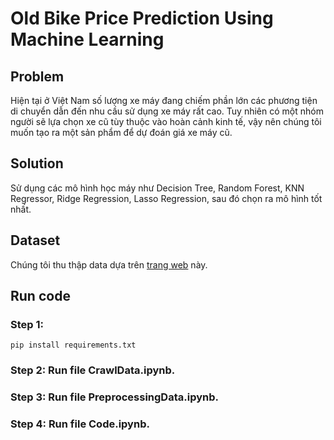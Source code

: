 # **Old Bike Price Prediction Using Machine Learning** # 

## Problem 

Hiện tại ở Việt Nam số lượng xe máy đang chiếm phần lớn các phương tiện di chuyển dẫn đến nhu cầu sử dụng xe máy rất cao. Tuy nhiên có một nhóm người sẽ lựa chọn xe cũ tùy thuộc vào hoàn cảnh kinh tế, vậy nên chúng tôi muốn tạo ra một sản phẩm để dự đoán giá xe máy cũ.

## Solution

Sử dụng các mô hình học máy như Decision Tree, Random Forest, KNN Regressor, Ridge Regression, Lasso Regression, sau đó chọn ra mô hình tốt nhất.

## Dataset

Chúng tôi thu thập data dựa trên [trang web](https://xe.chotot.com/mua-ban-xe-may-ha-noi) này. 

## Run code

### Step 1: 
```
pip install requirements.txt
```

### Step 2: Run file CrawlData.ipynb.

### Step 3: Run file PreprocessingData.ipynb.

### Step 4: Run file Code.ipynb.
